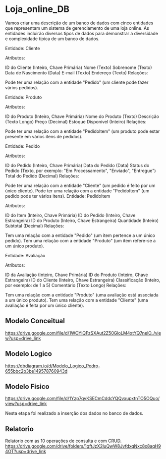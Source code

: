 # Loja_online_DB
Vamos criar uma descrição de um banco de dados com cinco entidades que representam um sistema de gerenciamento de uma loja online. As entidades incluirão diversos tipos de dados para demonstrar a diversidade e complexidade típica de um banco de dados.

Entidade: Cliente

Atributos:

ID do Cliente (Inteiro, Chave Primária)
Nome (Texto)
Sobrenome (Texto)
Data de Nascimento (Data)
E-mail (Texto)
Endereço (Texto)
Relações:

Pode ter uma relação com a entidade "Pedido" (um cliente pode fazer vários pedidos).

Entidade: Produto

Atributos:

ID do Produto (Inteiro, Chave Primária)
Nome do Produto (Texto)
Descrição (Texto Longo)
Preço (Decimal)
Estoque Disponível (Inteiro)
Relações:

Pode ter uma relação com a entidade "PedidoItem" (um produto pode estar presente em vários itens de pedidos).

Entidade: Pedido

Atributos:

ID do Pedido (Inteiro, Chave Primária)
Data do Pedido (Data)
Status do Pedido (Texto, por exemplo: "Em Processamento", "Enviado", "Entregue")
Total do Pedido (Decimal)
Relações:

Pode ter uma relação com a entidade "Cliente" (um pedido é feito por um único cliente).
Pode ter uma relação com a entidade "PedidoItem" (um pedido pode ter vários itens).
Entidade: PedidoItem

Atributos:

ID do Item (Inteiro, Chave Primária)
ID do Pedido (Inteiro, Chave Estrangeira)
ID do Produto (Inteiro, Chave Estrangeira)
Quantidade (Inteiro)
Subtotal (Decimal)
Relações:

Tem uma relação com a entidade "Pedido" (um item pertence a um único pedido).
Tem uma relação com a entidade "Produto" (um item refere-se a um único produto).

Entidade: Avaliação

Atributos:

ID da Avaliação (Inteiro, Chave Primária)
ID do Produto (Inteiro, Chave Estrangeira)
ID do Cliente (Inteiro, Chave Estrangeira)
Classificação (Inteiro, por exemplo: de 1 a 5)
Comentário (Texto Longo)
Relações:

Tem uma relação com a entidade "Produto" (uma avaliação está associada a um único produto).
Tem uma relação com a entidade "Cliente" (uma avaliação é feita por um único cliente).



## Modelo Conceitual 
https://drive.google.com/file/d/1WOYlQFzSXAut2Z50GloLM4xtYQ7nelO_/view?usp=drive_link

## Modelo Logico 
https://dbdiagram.io/d/Modelo_Logico_Pedro-655bbc2b3be149578760943d

## Modelo Fisico 
https://drive.google.com/file/d/1Yzp7qyKSECmCddcYQQvxupxtnTO5OQuo/view?usp=drive_link

Nesta etapa foi realizado a inserção dos dados no banco de dados.

## Relatorio 
Relatorio com as 10 operações de consulta e com  CRUD.
https://drive.google.com/drive/folders/1gftJzX2luQwW8JvfdxqNxc8x8aqH94OT?usp=drive_link